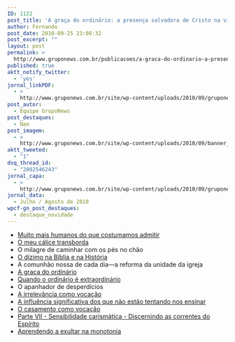 ```yaml
---
ID: 1122
post_title: 'A graça do ordinário: a presença salvadora de Cristo na vida comum'
author: Fernando
post_date: 2010-09-25 23:08:32
post_excerpt: ""
layout: post
permalink: >
  http://www.gruponews.com.br/publicacoes/a-graca-do-ordinario-a-presenca-salvadora-de-cristo-na-vida-comum
published: true
aktt_notify_twitter:
  - 'yes'
jornal_linkPDF:
  - >
    http://www.gruponews.com.br/site/wp-content/uploads/2010/09/gruponews_julho-agosto_2010-final-site.pdf
post_autor:
  - Equipe GrupoNews
post_destaques:
  - Nao
post_imagem:
  - >
    http://www.gruponews.com.br/site/wp-content/uploads/2010/09/banner_jornalagosto.jpg
aktt_tweeted:
  - "1"
dsq_thread_id:
  - "2802546243"
jornal_capa:
  - >
    http://www.gruponews.com.br/site/wp-content/uploads/2010/09/gruponews_julho-agosto_2010-capa.jpg
jornal_data:
  - Julho / Agosto de 2010
wpcf-gn_post_destaques:
  - destaque_novidade
---
```

- <a href="http://www.gruponews.com.br/2010/07/muito-mais-humanos-do-que-costumamos-admitir.html">Muito mais humanos do que costumamos admitir</a>
- <a href="http://www.gruponews.com.br/2010/07/o-meu-calice-transborda.html">O meu cálice transborda</a>
- O milagre de caminhar com os pés no chão
- <a href="http://www.gruponews.com.br/2010/07/o-dizimo-na-biblia-e-na-historia.html">O dízimo na Bíblia e na História</a>
- A comunhão nossa de cada dia—a reforma da unidade da igreja
- <a href="http://www.gruponews.com.br/2010/07/a-graca-do-ordinario.html">A graça do ordinário</a>
- <a href="http://www.gruponews.com.br/2010/07/quando-o-ordinario-e-extraordinario.html">Quando o ordinário é extraordinário</a>
- O apanhador de desperdícios
- <a href="http://www.gruponews.com.br/2010/07/a-irrelevancia-como-vocacao.html">A irrelevância como vocação</a>
- <a href="http://www.gruponews.com.br/2010/07/a-influencia-significativa-dos-que-nao-estao-tentando-nos-ensinar.html">A influência significativa dos que não estão tentando nos ensinar</a>
- <a href="http://www.gruponews.com.br/2010/07/o-casamento-como-vocacao.html">O casamento como vocação</a>
- <a href="http://www.gruponews.com.br/2010/07/sensibilidade-carismatica-discernindo-as-correntes-do-espirito.html">Parte VII - Sensibilidade carismática - Discernindo as correntes do Espírito</a>
- <a href="http://www.gruponews.com.br/2010/07/aprendendo-a-exultar-na-monotonia.html">Aprendendo a exultar na monotonia</a>
